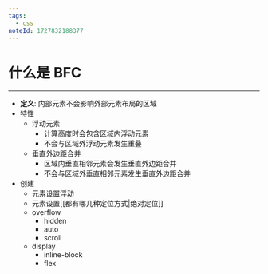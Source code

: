 ```yaml
---
tags:
  - css
noteId: 1727832188377
---
```

# 什么是 BFC
---
- **定义**: 内部元素不会影响外部元素布局的区域
- 特性
	- 浮动元素
		- 计算高度时会包含区域内浮动元素
		- 不会与区域外浮动元素发生重叠
	- 垂直外边距合并
		- 区域内垂直相邻元素会发生垂直外边距合并
		- 不会与区域外垂直相邻元素发生垂直外边距合并
- 创建
	- 元素设置浮动
	- 元素设置[[都有哪几种定位方式|绝对定位]]
	- overflow
		- hidden
		- auto
		- scroll
	- display
	    - inline-block
	    - flex
